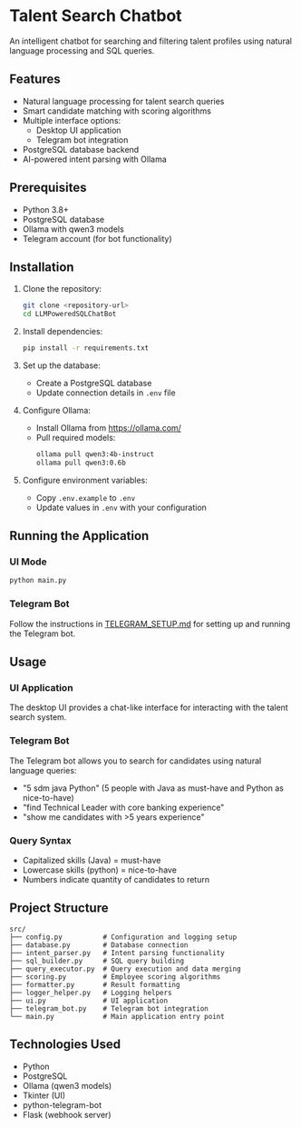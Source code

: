 # Talent Search Chatbot

An intelligent chatbot for searching and filtering talent profiles using natural language processing and SQL queries.

## Features

- Natural language processing for talent search queries
- Smart candidate matching with scoring algorithms
- Multiple interface options:
  - Desktop UI application
  - Telegram bot integration
- PostgreSQL database backend
- AI-powered intent parsing with Ollama

## Prerequisites

- Python 3.8+
- PostgreSQL database
- Ollama with qwen3 models
- Telegram account (for bot functionality)

## Installation

1. Clone the repository:
   ```bash
   git clone <repository-url>
   cd LLMPoweredSQLChatBot
   ```

2. Install dependencies:
   ```bash
   pip install -r requirements.txt
   ```

3. Set up the database:
   - Create a PostgreSQL database
   - Update connection details in `.env` file

4. Configure Ollama:
   - Install Ollama from https://ollama.com/
   - Pull required models:
     ```bash
     ollama pull qwen3:4b-instruct
     ollama pull qwen3:0.6b
     ```

5. Configure environment variables:
   - Copy `.env.example` to `.env`
   - Update values in `.env` with your configuration

## Running the Application

### UI Mode
```bash
python main.py
```

### Telegram Bot
Follow the instructions in [TELEGRAM_SETUP.md](TELEGRAM_SETUP.md) for setting up and running the Telegram bot.

## Usage

### UI Application
The desktop UI provides a chat-like interface for interacting with the talent search system.

### Telegram Bot
The Telegram bot allows you to search for candidates using natural language queries:
- "5 sdm java Python" (5 people with Java as must-have and Python as nice-to-have)
- "find Technical Leader with core banking experience"
- "show me candidates with >5 years experience"

### Query Syntax
- Capitalized skills (Java) = must-have
- Lowercase skills (python) = nice-to-have
- Numbers indicate quantity of candidates to return

## Project Structure

```
src/
├── config.py          # Configuration and logging setup
├── database.py        # Database connection
├── intent_parser.py   # Intent parsing functionality
├── sql_builder.py     # SQL query building
├── query_executor.py  # Query execution and data merging
├── scoring.py         # Employee scoring algorithms
├── formatter.py       # Result formatting
├── logger_helper.py   # Logging helpers
├── ui.py              # UI application
├── telegram_bot.py    # Telegram bot integration
└── main.py            # Main application entry point
```

## Technologies Used

- Python
- PostgreSQL
- Ollama (qwen3 models)
- Tkinter (UI)
- python-telegram-bot
- Flask (webhook server)